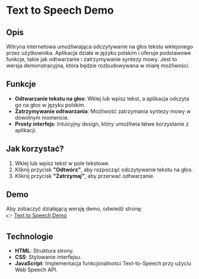 # Text to Speech Demo

## Opis

Witryna internetowa umożliwiająca odczytywanie na głos tekstu wklejonego przez użytkownika. Aplikacja działa w języku polskim i oferuje podstawowe funkcje, takie jak odtwarzanie i zatrzymywanie syntezy mowy. Jest to wersja demonstracyjna, która będzie rozbudowywana w miarę możliwości.

## Funkcje

- **Odtwarzanie tekstu na głos**: Wklej lub wpisz tekst, a aplikacja odczyta go na głos w języku polskim.
- **Zatrzymywanie odtwarzania**: Możliwość zatrzymania syntezy mowy w dowolnym momencie.
- **Prosty interfejs**: Intuicyjny design, który umożliwia łatwe korzystanie z aplikacji.

## Jak korzystać?

1. Wklej lub wpisz tekst w pole tekstowe.
2. Kliknij przycisk **"Odtwórz"**, aby rozpocząć odczytywanie tekstu na głos.
3. Kliknij przycisk **"Zatrzymaj"**, aby przerwać odtwarzanie.

## Demo

Aby zobaczyć działającą wersję demo, odwiedź stronę:  
👉 [Text to Speech Demo](https://ai3izu.github.io/JavaScript-TTS-Demo/)

## Technologie

- **HTML**: Struktura strony.
- **CSS**: Stylowanie interfejsu.
- **JavaScript**: Implementacja funkcjonalności Text-to-Speech przy użyciu Web Speech API.
